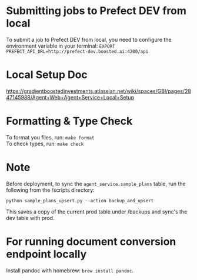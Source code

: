 # Submitting jobs to Prefect DEV from local

To submit a job to Prefect DEV from local, you need to configure the environment variable in your terminal: `EXPORT PREFECT_API_URL=http://prefect-dev.boosted.ai:4200/api`

# Local Setup Doc
https://gradientboostedinvestments.atlassian.net/wiki/spaces/GBI/pages/2847145988/Agent+Web+Agent+Service+Local+Setup

# Formatting & Type Check
To format you files, run: `make format`\
To check types, run: `make check`

# Note
Before deployment, to sync the `agent_service.sample_plans` table, run the following from the /scripts directory:

```chatinput
python sample_plans_upsert.py --action backup_and_upsert 
```

This saves a copy of the current prod table under /backups and sync's the dev table with prod.

# For running document conversion endpoint locally
Install pandoc with homebrew: `brew install pandoc`.
